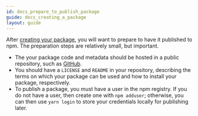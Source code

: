 ```yaml
---
id: docs_prepare_to_publish_package
guide: docs_creating_a_package
layout: guide
---
```


After [creating your package](creating-a-package), you will want to prepare to have it published to npm. The preparation steps are relatively small, but important.

- The your package code and metadata should be hosted in a public repository, such as [GitHub](https://github.com).
- You should have a `LICENSE` and `README` in your repository, describing the terms on which your package can be used and how to install your package, respectively.
- To publish a package, you must have a user in the npm registry. If you do not have a user, then create one with `npm adduser`; otherwise, you can then use `yarn login` to store your credentials locally for publishing later.
